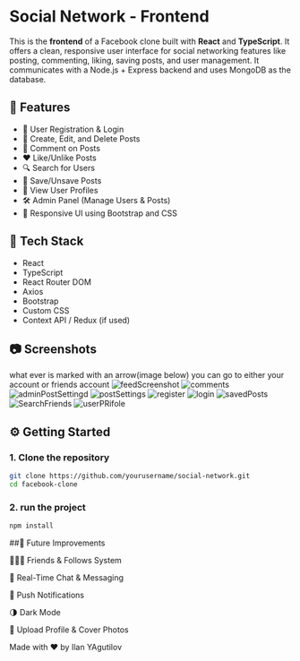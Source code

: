 # Social Network - Frontend

This is the **frontend** of a Facebook clone built with **React** and **TypeScript**. 
It offers a clean, responsive user interface for social networking features like posting, commenting, liking, saving posts, and user management. 
It communicates with a Node.js + Express backend and uses MongoDB as the database.

## 🚀 Features

- 🔐 User Registration & Login
- 📝 Create, Edit, and Delete Posts
- 💬 Comment on Posts
- ❤️ Like/Unlike Posts
- 🔍 Search for Users
- 📌 Save/Unsave Posts
- 👤 View User Profiles
- 🛠️ Admin Panel (Manage Users & Posts)
- 📱 Responsive UI using Bootstrap and CSS

## 🧰 Tech Stack

- React
- TypeScript
- React Router DOM
- Axios
- Bootstrap
- Custom CSS
- Context API / Redux (if used)

## 📷 Screenshots
what ever is marked with an arrow(image below) you can go to either your account or friends account
![feedScreenshot](https://github.com/user-attachments/assets/d1870aea-7622-4519-b8fa-e48f8729da11)
![comments](https://github.com/user-attachments/assets/8d37872d-8dc5-4313-9030-b87317946ac0)
![adminPostSettingd](https://github.com/user-attachments/assets/2ef94543-3df6-49a2-806e-bcf67e19e634)
![postSettings](https://github.com/user-attachments/assets/ad3ba038-faf8-476a-9ddd-75e061d36950)
![register](https://github.com/user-attachments/assets/cd7638b6-9672-48ed-b6de-6df2edef80c3)
![login](https://github.com/user-attachments/assets/f46d58c3-4d30-4b04-bdac-83c7e49139af)
![savedPosts](https://github.com/user-attachments/assets/d0fdd5a7-6b48-4b46-8ac9-6e1767e1d950)
![SearchFriends](https://github.com/user-attachments/assets/a71da134-3579-476d-b177-6961b5d3f041)
![userPRifole](https://github.com/user-attachments/assets/a9ba3d5f-73c0-4031-93fb-88bf4f91a6fd)


## ⚙️ Getting Started

### 1. Clone the repository

```bash
git clone https://github.com/yourusername/social-network.git
cd facebook-clone
```
### 2. run the project
```bash
npm install
```

##📌 Future Improvements

🧑‍🤝‍🧑 Friends & Follows System

💬 Real-Time Chat & Messaging

🔔 Push Notifications

🌗 Dark Mode

📸 Upload Profile & Cover Photos



Made with ❤️ by Ilan YAgutilov
